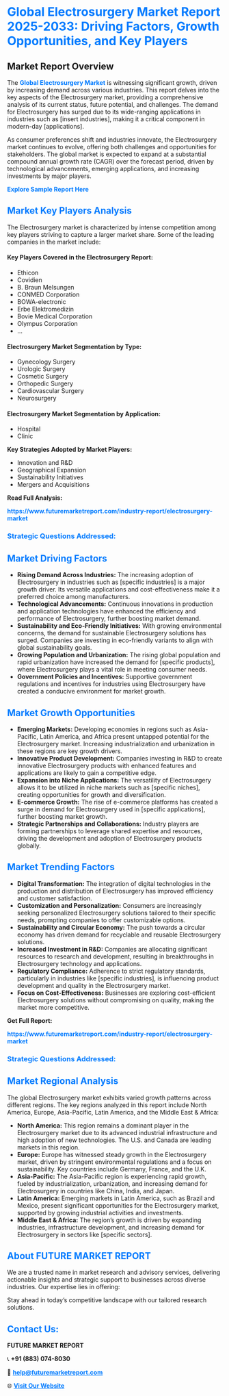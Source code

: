 <h1 style="color: #007BFF;">Global Electrosurgery Market Report 2025-2033: Driving Factors, Growth Opportunities, and Key Players</h1>

<section id="overview">
<h2>Market Report Overview</h2>
<p>The <a href="https://www.futuremarketreport.com/industry-report/electrosurgery-market" style="color: #007BFF; text-decoration: none;"><strong>Global Electrosurgery Market</strong></a> is witnessing significant growth, driven by increasing demand across various industries. This report delves into the key aspects of the Electrosurgery market, providing a comprehensive analysis of its current status, future potential, and challenges. The demand for Electrosurgery has surged due to its wide-ranging applications in industries such as [insert industries], making it a critical component in modern-day [applications].</p>
<p>As consumer preferences shift and industries innovate, the Electrosurgery market continues to evolve, offering both challenges and opportunities for stakeholders. The global market is expected to expand at a substantial compound annual growth rate (CAGR) over the forecast period, driven by technological advancements, emerging applications, and increasing investments by major players.</p>
</section>

<section id="overview">
<p><a href="https://www.futuremarketreport.com/request-sample/reportId=64859" style="color: #007BFF; text-decoration: none;"><strong>Explore Sample Report Here</strong></a></p>
</section>

<section id="key-players">
<h2 style="color: #007BFF;">Market Key Players Analysis</h2>
<p>The Electrosurgery market is characterized by intense competition among key players striving to capture a larger market share. Some of the leading companies in the market include:</p>
<h4>Key Players Covered in the Electrosurgery Report:</h4>
<ul><li>Ethicon</li><li>Covidien</li><li>B. Braun Melsungen</li><li>CONMED Corporation</li><li>BOWA-electronic</li><li>Erbe Elektromedizin</li><li>Bovie Medical Corporation</li><li>Olympus Corporation</li><li>...</li></ul>
<h4>Electrosurgery Market Segmentation by Type:</h4>
<ul><li>Gynecology Surgery</li><li>Urologic Surgery</li><li>Cosmetic Surgery</li><li>Orthopedic Surgery</li><li>Cardiovascular Surgery</li><li>Neurosurgery</li></ul>

<h4>Electrosurgery Market Segmentation by Application:</h4>
<ul><li>Hospital</li><li>Clinic</li></ul>
<p><strong>Key Strategies Adopted by Market Players:</strong></p>
<ul>
<li>Innovation and R&D</li>
<li>Geographical Expansion</li>
<li>Sustainability Initiatives</li>
<li>Mergers and Acquisitions</li>
</ul>
</section>

<section>
<p><strong>Read Full Analysis: </strong></p><a href="https://www.futuremarketreport.com/industry-report/electrosurgery-market" style="color: #007BFF; text-decoration: none;"><strong>https://www.futuremarketreport.com/industry-report/electrosurgery-market</strong></a>
<h3 style="color: #007BFF;">Strategic Questions Addressed:</h3>
</section>

<section id="driving-factors">
<h2 style="color: #007BFF;">Market Driving Factors</h2>
<ul>
<li><strong>Rising Demand Across Industries:</strong> The increasing adoption of Electrosurgery in industries such as [specific industries] is a major growth driver. Its versatile applications and cost-effectiveness make it a preferred choice among manufacturers.</li>
<li><strong>Technological Advancements:</strong> Continuous innovations in production and application technologies have enhanced the efficiency and performance of Electrosurgery, further boosting market demand.</li>
<li><strong>Sustainability and Eco-Friendly Initiatives:</strong> With growing environmental concerns, the demand for sustainable Electrosurgery solutions has surged. Companies are investing in eco-friendly variants to align with global sustainability goals.</li>
<li><strong>Growing Population and Urbanization:</strong> The rising global population and rapid urbanization have increased the demand for [specific products], where Electrosurgery plays a vital role in meeting consumer needs.</li>
<li><strong>Government Policies and Incentives:</strong> Supportive government regulations and incentives for industries using Electrosurgery have created a conducive environment for market growth.</li>
</ul>
</section>

<section id="growth-opportunities">
<h2 style="color: #007BFF;">Market Growth Opportunities</h2>
<ul>
<li><strong>Emerging Markets:</strong> Developing economies in regions such as Asia-Pacific, Latin America, and Africa present untapped potential for the Electrosurgery market. Increasing industrialization and urbanization in these regions are key growth drivers.</li>
<li><strong>Innovative Product Development:</strong> Companies investing in R&D to create innovative Electrosurgery products with enhanced features and applications are likely to gain a competitive edge.</li>
<li><strong>Expansion into Niche Applications:</strong> The versatility of Electrosurgery allows it to be utilized in niche markets such as [specific niches], creating opportunities for growth and diversification.</li>
<li><strong>E-commerce Growth:</strong> The rise of e-commerce platforms has created a surge in demand for Electrosurgery used in [specific applications], further boosting market growth.</li>
<li><strong>Strategic Partnerships and Collaborations:</strong> Industry players are forming partnerships to leverage shared expertise and resources, driving the development and adoption of Electrosurgery products globally.</li>
</ul>
</section>

<section id="trending-factors">
<h2 style="color: #007BFF;">Market Trending Factors</h2>
<ul>
<li><strong>Digital Transformation:</strong> The integration of digital technologies in the production and distribution of Electrosurgery has improved efficiency and customer satisfaction.</li>
<li><strong>Customization and Personalization:</strong> Consumers are increasingly seeking personalized Electrosurgery solutions tailored to their specific needs, prompting companies to offer customizable options.</li>
<li><strong>Sustainability and Circular Economy:</strong> The push towards a circular economy has driven demand for recyclable and reusable Electrosurgery solutions.</li>
<li><strong>Increased Investment in R&D:</strong> Companies are allocating significant resources to research and development, resulting in breakthroughs in Electrosurgery technology and applications.</li>
<li><strong>Regulatory Compliance:</strong> Adherence to strict regulatory standards, particularly in industries like [specific industries], is influencing product development and quality in the Electrosurgery market.</li>
<li><strong>Focus on Cost-Effectiveness:</strong> Businesses are exploring cost-efficient Electrosurgery solutions without compromising on quality, making the market more competitive.</li>
</ul>
</section>

<section>
<p><strong>Get Full Report: </strong></p><a href="https://www.futuremarketreport.com/industry-report/electrosurgery-market" style="color: #007BFF; text-decoration: none;"><strong>https://www.futuremarketreport.com/industry-report/electrosurgery-market</strong></a>
<h3 style="color: #007BFF;">Strategic Questions Addressed:</h3>
</section>


<section id="regional-analysis">
<h2 style="color: #007BFF;">Market Regional Analysis</h2>
<p>The global Electrosurgery market exhibits varied growth patterns across different regions. The key regions analyzed in this report include North America, Europe, Asia-Pacific, Latin America, and the Middle East & Africa:</p>
<ul>
<li><strong>North America:</strong> This region remains a dominant player in the Electrosurgery market due to its advanced industrial infrastructure and high adoption of new technologies. The U.S. and Canada are leading markets in this region.</li>
<li><strong>Europe:</strong> Europe has witnessed steady growth in the Electrosurgery market, driven by stringent environmental regulations and a focus on sustainability. Key countries include Germany, France, and the U.K.</li>
<li><strong>Asia-Pacific:</strong> The Asia-Pacific region is experiencing rapid growth, fueled by industrialization, urbanization, and increasing demand for Electrosurgery in countries like China, India, and Japan.</li>
<li><strong>Latin America:</strong> Emerging markets in Latin America, such as Brazil and Mexico, present significant opportunities for the Electrosurgery market, supported by growing industrial activities and investments.</li>
<li><strong>Middle East & Africa:</strong> The region’s growth is driven by expanding industries, infrastructure development, and increasing demand for Electrosurgery in sectors like [specific sectors].</li>
</ul>
</section>

<footer>
<h2 style="color: #007BFF;">About FUTURE MARKET REPORT</h2>
<p>We are a trusted name in market research and advisory services, delivering actionable insights and strategic support to businesses across diverse industries. Our expertise lies in offering:</p>

<p>Stay ahead in today’s competitive landscape with our tailored research solutions.</p>

<h2 style="color: #007BFF;">Contact Us:</h2>
<p><strong>FUTURE MARKET REPORT</strong></p>
<p>📞 <strong>+91 (883) 074-8030</strong></p>
<p>📧 <strong><a href="mailto:help@futuremarketreport.com" style="color: #007BFF;">help@futuremarketreport.com</a></strong></p>
<p>🌐 <strong><a href="https://www.futuremarketreport.com/" style="color: #007BFF;">Visit Our Website</a></strong></p>
</footer>